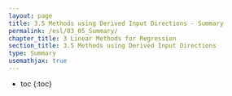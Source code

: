 ```yaml
---
layout: page
title: 3.5 Methods using Derived Input Directions - Summary
permalink: /esl/03_05_Summary/
chapter_title: 3 Linear Methods for Regression
section_title: 3.5 Methods using Derived Input Directions
type: Summary
usemathjax: true
---
```


* toc
{:toc}